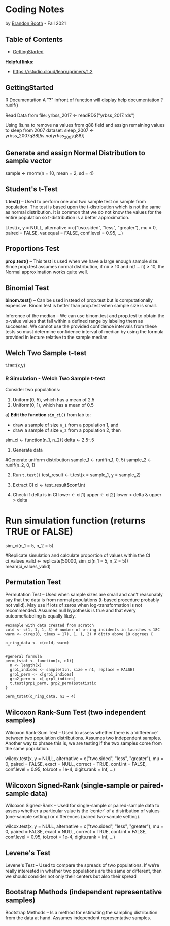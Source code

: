 # Coding Notes
by [Brandon Booth](https://brandon-booth.com/) - Fall 2021


## Table of Contents
- [GettingStarted](#GettingStarted)


**Helpful links:**
- https://rstudio.cloud/learn/primers/1.2


## GettingStarted

R Documentation
A "?" infront of function will display help documentation
?runif()

Read Data from file:
yrbss_2017 <- readRDS("yrbss_2017.rds")

Using !is.na to remove na values from q88 field and assign remaining values to sleep from 2007 dataset:
sleep_2007 <- yrbss_2007$q88[!is.na(yrbss_2007$q88)]

## Generate and assign Normal Distribution to sample vector
sample <- rnorm(n = 10, mean = 2, sd = 4)

## Student's t-Test
**t.test()** – Used to perform one and two sample test on sample from population. The test is based upon the t-distribution which is not the same as normal distribution. It is common that we do not know the values for the entire population so t-distribution is a better approximation.

t.test(x, y = NULL,
       alternative = c("two.sided", "less", "greater"),
       mu = 0, paired = FALSE, var.equal = FALSE,
       conf.level = 0.95, ...)
       
## Proportions Test
**prop.test()** – This test is used when we have a large enough sample size. Since prop.test assumes normal distribution, if nπ ≥ 10 and n(1 − π) ≥ 10, the Normal approximation works 
quite well.


## Binomial Test
**binom.test()** – Can be used instead of prop.test but is computationally expensive. Binom.test is better than prop.test when sample size is small.


Inference of the median – We can use binom.test and prop.test to obtain the p-value values that fall within a defined range by labeling them as successes. We cannot use the provided confidence intervals from these tests so must determine confidence interval of median by using the formula  provided in lecture relative to the sample median.


## Welch Two Sample t-test
t.test(x,y)

### R Simulation - Welch Two Sample t-test

Consider two populations:

1. Uniform(0, 5), which has a mean of 2.5
2. Uniform(0, 1), which has a mean of 0.5

a\) **Edit the function `sim_ci()`** from lab to:

* draw a sample of size `n_1` from a population 1, and
* draw a sample of size `n_2` from a population 2, then 

sim_ci <- function(n_1, n_2){
  delta <- 2.5-.5

  1) Generate data

  #Generate uniform distribution
  sample_1 <- runif(n_1, 0, 5)
  sample_2 <- runif(n_2, 0, 1)
  
  2) Run `t.test()`
  test_result <- t.test(x = sample_1, y = sample_2)
  
  3) Extract CI
  ci <- test_result$conf.int
  
  4) Check if delta is in CI
  lower <- ci[1]
  upper <- ci[2]
  lower < delta & upper > delta
  
  

# Run simulation function (returns TRUE or FALSE)
sim_ci(n_1 = 5, n_2 = 5)


#Replicate simulation and calculate proportion of values within the CI
ci_values_valid <- replicate(50000, sim_ci(n_1 = 5, n_2 = 5))
mean(ci_values_valid)






 


 




 



## Permutation Test
Permutation Test – Used when sample sizes are small and can’t reasonably say that the data is from normal populations (t-based procedure probably not valid). May use if lots of zeros when log-transformation is not recommended. Assumes null hypothesis is true and that every outcome/labeling is equally likely.


    #example with data created from scratch
    cold <- c(1, 1, 1, 3) # number of o-ring incidents in launches < 18C
    warm <- c(rep(0, times = 17), 1, 1, 2) # ditto above 18 degrees C

    o_ring_data <- c(cold, warm)
    
    
    #general formula
    perm_tstat <- function(x, n1){
      n <- length(x)
      grp1_indices <- sample(1:n, size = n1, replace = FALSE)
      grp1_perm <- x[grp1_indices] 
      grp2_perm <- x[-grp1_indices] 
      t.test(grp1_perm, grp2_perm)$statistic
    }
    
    perm_tstat(o_ring_data, n1 = 4)

## Wilcoxon Rank-Sum Test (two independent samples)
Wilcoxon Rank-Sum Test – Used to assess whether there is a ‘difference’ between two population distributions. Assumes two independent samples. Another way to phrase this is, we are testing if the two samples come from the same population.

wilcox.test(x, y = NULL,
            alternative = c("two.sided", "less", "greater"),
            mu = 0, paired = FALSE, exact = NULL, correct = TRUE,
            conf.int = FALSE, conf.level = 0.95,
            tol.root = 1e-4, digits.rank = Inf, ...)


## Wilcoxon Signed-Rank (single-sample or paired-sample data)
Wilcoxon Signed-Rank – Used for single-sample or paired-sample data to assess whether a particular value is the ‘center’ of a distribution of values (one-sample setting) or differences (paired two-sample setting).

wilcox.test(x, y = NULL,
            alternative = c("two.sided", "less", "greater"),
            mu = 0, paired = FALSE, exact = NULL, correct = TRUE,
            conf.int = FALSE, conf.level = 0.95,
            tol.root = 1e-4, digits.rank = Inf, ...)

## Levene's Test
Levene's Test – Used to compare the spreads of two populations. If we’re really interested in whether two populations are the same or different, then we should consider not only their centers but also their spread


## Bootstrap Methods (independent representative samples)
Bootstrap Methods – Is a method for estimating the sampling distribution from the data at hand. Assumes independent representative samples.





